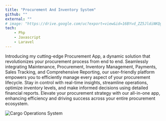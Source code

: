 ```yaml
---
title: "Procurement And Inventory System"
github: ""
external: ""
# image: "https://drive.google.com/uc?export=view&id=16BYvd_ZZ5JldiNKQgf7kqL8h9Dh6fkA4"
tech:
    - Php
    - Javascript
    - Laravel
---
```


Introducing my cutting-edge Procurement App, a dynamic solution that revolutionizes your procurement process from end to end. Seamlessly integrating Maintenance, Procurement, Inventory Management, Payments, Sales Tracking, and Comprehensive Reporting, our user-friendly platform empowers you to efficiently manage every aspect of your procurement lifecycle. Stay in control with real-time insights, streamline operations, optimize inventory levels, and make informed decisions using detailed financial reports. Elevate your procurement strategy with our all-in-one app, enhancing efficiency and driving success across your entire procurement ecosystem.

<img src="https://drive.google.com/file/d/15JR5vvwLoB8LX3HP_gtXCCRbysldStFi" alt="Cargo Operations System" />